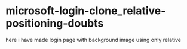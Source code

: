 # microsoft-login-clone_relative-positioning-doubts
here i have made login page with background image using only relative 

